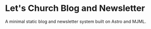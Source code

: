 # Let's Church Blog and Newsletter

A minimal static blog and newsletter system built on Astro and MJML.
